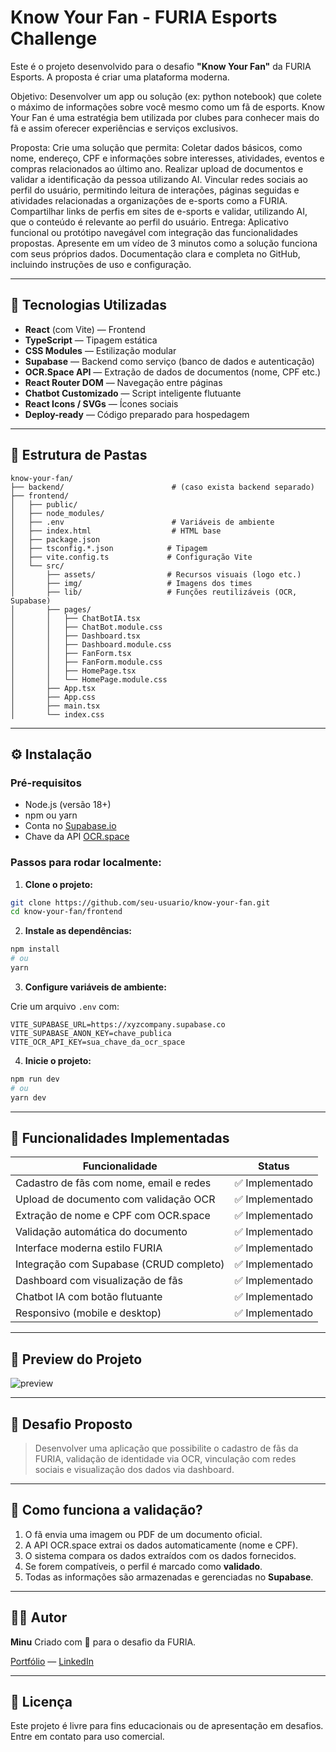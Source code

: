 # Know Your Fan - FURIA Esports Challenge

Este é o projeto desenvolvido para o desafio **"Know Your Fan"** da FURIA Esports. A proposta é criar uma plataforma moderna.

Objetivo: Desenvolver um app ou solução (ex: python notebook) que colete o máximo de informações sobre você mesmo como um fã de esports. Know Your Fan é uma estratégia bem utilizada por clubes para conhecer mais do fã e assim oferecer experiências e serviços exclusivos.

Proposta: Crie uma solução que permita:
Coletar dados básicos, como nome, endereço, CPF e informações sobre interesses, atividades, eventos e compras relacionados ao último ano.
Realizar upload de documentos e validar a identificação da pessoa utilizando AI.
Vincular redes sociais ao perfil do usuário, permitindo leitura de interações, páginas seguidas e atividades relacionadas a organizações de e-sports como a FURIA.
Compartilhar links de perfis em sites de e-sports e validar, utilizando AI, que o conteúdo é relevante ao perfil do usuário.
Entrega:
Aplicativo funcional ou protótipo navegável com integração das funcionalidades propostas.
Apresente em um vídeo de 3 minutos como a solução funciona com seus próprios dados.
Documentação clara e completa no GitHub, incluindo instruções de uso e configuração.

---

## 🚀 Tecnologias Utilizadas

* **React** (com Vite) — Frontend
* **TypeScript** — Tipagem estática
* **CSS Modules** — Estilização modular
* **Supabase** — Backend como serviço (banco de dados e autenticação)
* **OCR.Space API** — Extração de dados de documentos (nome, CPF etc.)
* **React Router DOM** — Navegação entre páginas
* **Chatbot Customizado** — Script inteligente flutuante
* **React Icons / SVGs** — Ícones sociais
* **Deploy-ready** — Código preparado para hospedagem

---

## 📁 Estrutura de Pastas

```
know-your-fan/
├── backend/                        # (caso exista backend separado)
├── frontend/
│   ├── public/
│   ├── node_modules/
│   ├── .env                        # Variáveis de ambiente
│   ├── index.html                  # HTML base
│   ├── package.json               
│   ├── tsconfig.*.json            # Tipagem
│   ├── vite.config.ts             # Configuração Vite
│   └── src/
│       ├── assets/                # Recursos visuais (logo etc.)
│       ├── img/                   # Imagens dos times
│       ├── lib/                   # Funções reutilizáveis (OCR, Supabase)
│       ├── pages/
│       │   ├── ChatBotIA.tsx
│       │   ├── ChatBot.module.css
│       │   ├── Dashboard.tsx
│       │   ├── Dashboard.module.css
│       │   ├── FanForm.tsx
│       │   ├── FanForm.module.css
│       │   ├── HomePage.tsx
│       │   └── HomePage.module.css
│       ├── App.tsx
│       ├── App.css
│       ├── main.tsx
│       └── index.css
```

---

## ⚙️ Instalação

### Pré-requisitos

* Node.js (versão 18+)
* npm ou yarn
* Conta no [Supabase.io](https://supabase.io)
* Chave da API [OCR.space](https://ocr.space/)

### Passos para rodar localmente:

1. **Clone o projeto:**

```bash
git clone https://github.com/seu-usuario/know-your-fan.git
cd know-your-fan/frontend
```

2. **Instale as dependências:**

```bash
npm install
# ou
yarn
```

3. **Configure variáveis de ambiente:**

Crie um arquivo `.env` com:

```env
VITE_SUPABASE_URL=https://xyzcompany.supabase.co
VITE_SUPABASE_ANON_KEY=chave_publica
VITE_OCR_API_KEY=sua_chave_da_ocr_space
```

4. **Inicie o projeto:**

```bash
npm run dev
# ou
yarn dev
```

---

## 📌 Funcionalidades Implementadas

| Funcionalidade                          | Status         |
| --------------------------------------- | -------------- |
| Cadastro de fãs com nome, email e redes | ✅ Implementado |
| Upload de documento com validação OCR   | ✅ Implementado |
| Extração de nome e CPF com OCR.space    | ✅ Implementado |
| Validação automática do documento       | ✅ Implementado |
| Interface moderna estilo FURIA          | ✅ Implementado |
| Integração com Supabase (CRUD completo) | ✅ Implementado |
| Dashboard com visualização de fãs       | ✅ Implementado |
| Chatbot IA com botão flutuante          | ✅ Implementado |
| Responsivo (mobile e desktop)           | ✅ Implementado |

---

## 📸 Preview do Projeto

![preview](./public/screenshot-home.png)

---

## 💬 Desafio Proposto

> Desenvolver uma aplicação que possibilite o cadastro de fãs da FURIA, validação de identidade via OCR, vinculação com redes sociais e visualização dos dados via dashboard.

---

## 🧐 Como funciona a validação?

1. O fã envia uma imagem ou PDF de um documento oficial.
2. A API OCR.space extrai os dados automaticamente (nome e CPF).
3. O sistema compara os dados extraídos com os dados fornecidos.
4. Se forem compatíveis, o perfil é marcado como **validado**.
5. Todas as informações são armazenadas e gerenciadas no **Supabase**.

---

## 🧑‍💻 Autor

**Minu**
Criado com 💜 para o desafio da FURIA.

[Portfólio](https://github.com/minu1123) — [LinkedIn](https://www.linkedin.com/in/miszael-costa-19b0b4251/)

---

## 📄 Licença

Este projeto é livre para fins educacionais ou de apresentação em desafios. Entre em contato para uso comercial.

